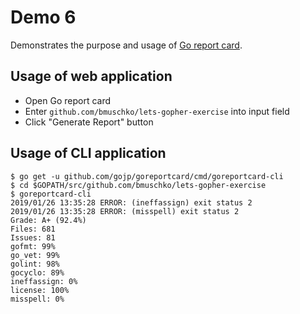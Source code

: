 # Demo 6

Demonstrates the purpose and usage of [Go report card](https://goreportcard.com/).

## Usage of web application

* Open Go report card
* Enter `github.com/bmuschko/lets-gopher-exercise` into input field
* Click "Generate Report" button

## Usage of CLI application

```
$ go get -u github.com/gojp/goreportcard/cmd/goreportcard-cli
$ cd $GOPATH/src/github.com/bmuschko/lets-gopher-exercise
$ goreportcard-cli
2019/01/26 13:35:28 ERROR: (ineffassign) exit status 2
2019/01/26 13:35:28 ERROR: (misspell) exit status 2
Grade: A+ (92.4%)
Files: 681
Issues: 81
gofmt: 99%
go_vet: 99%
golint: 98%
gocyclo: 89%
ineffassign: 0%
license: 100%
misspell: 0%
```